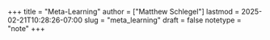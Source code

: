+++
title = "Meta-Learning"
author = ["Matthew Schlegel"]
lastmod = 2025-02-21T10:28:26-07:00
slug = "meta_learning"
draft = false
notetype = "note"
+++
